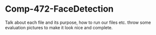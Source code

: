 # Comp-472-FaceDetection


Talk about each file and its purpose, how to run our files etc. throw some evaluation pictures to make it look nice and complete.

